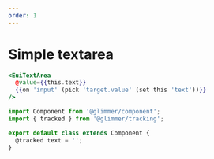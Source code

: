 ```yaml
---
order: 1
---
```


# Simple textarea

```hbs template
<EuiTextArea
  @value={{this.text}}
  {{on 'input' (pick 'target.value' (set this 'text'))}}
/>
```

```javascript component
import Component from '@glimmer/component';
import { tracked } from '@glimmer/tracking';

export default class extends Component {
  @tracked text = '';
}
```

